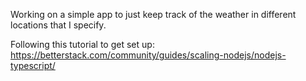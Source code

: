 Working on a simple app to just keep track of the weather in different locations that I specify.

Following this tutorial to get set up:
https://betterstack.com/community/guides/scaling-nodejs/nodejs-typescript/

